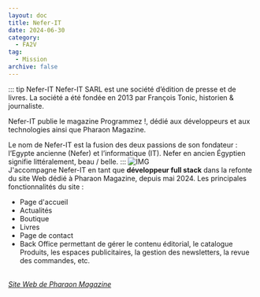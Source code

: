 ```yaml
---
layout: doc
title: Nefer-IT
date: 2024-06-30
category:
  - FA2V
tag:
  - Mission
archive: false
---
```


::: tip Nefer-IT
Nefer-IT SARL est une société d’édition de presse et de livres. La société a été fondée en 2013 par François Tonic, historien & journaliste.

Nefer-IT publie le magazine Programmez !, dédié aux développeurs et aux technologies ainsi que Pharaon Magazine.

Le nom de Nefer-IT est la fusion des deux passions de son fondateur : l’Egypte ancienne (Nefer) et l’informatique (IT). Nefer en ancien Égyptien signifie littéralement, beau / belle.
:::
![IMG](/assets/img/logo_neferIT.webp "Nefer-IT")
<br>
J'accompagne Nefer-IT en tant que **développeur full stack** dans la refonte du site Web dédié à Pharaon Magazine, depuis mai 2024. Les principales fonctionnalités du site :

- Page d'accueil
- Actualités
- Boutique
- Livres
- Page de contact
- Back Office permettant de gérer le contenu éditorial, le catalogue Produits, les espaces publicitaires, la gestion des newsletters, la revue des commandes, etc.



<br>
<i><a target="_blank" href="https://www.pharaon-magazine.fr/">Site Web de Pharaon Magazine</a></i>